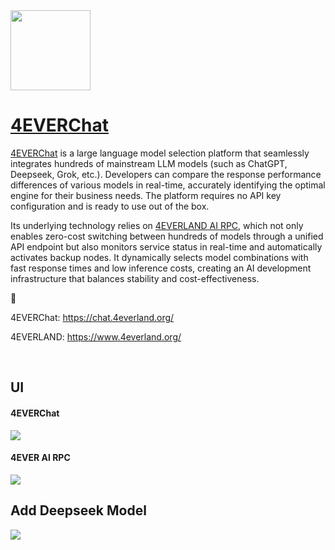 <img src="https://4everlogo.4everland.store/icons/1024.png" width="128" height="auto" /> 

# [4EVERChat](https://chat.4everland.org/)

[4EVERChat](https://chat.4everland.org) is a large language model selection platform that seamlessly integrates hundreds of mainstream LLM models (such as ChatGPT, Deepseek, Grok, etc.). Developers can compare the response performance differences of various models in real-time, accurately identifying the optimal engine for their business needs. The platform requires no API key configuration and is ready to use out of the box.

Its underlying technology relies on [4EVERLAND AI RPC](https://docs.4everland.org/ai/ai-rpc/quick-start), which not only enables zero-cost switching between hundreds of models through a unified API endpoint but also monitors service status in real-time and automatically activates backup nodes. It dynamically selects model combinations with fast response times and low inference costs, creating an AI development infrastructure that balances stability and cost-effectiveness.



🔗 

4EVERChat: https://chat.4everland.org/

4EVERLAND: https://www.4everland.org/

​ 



## UI

####  4EVERChat

<img src="https://markdown.4everland.store/4everchat_ui.jpg" />

#### 4EVER AI RPC

<img src="https://markdown.4everland.store/4eveairpc_ui.png" />



## Add Deepseek Model

<img src="https://markdown.4everland.store/4everchat_models.jpg" />

